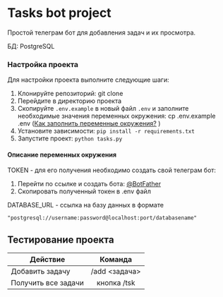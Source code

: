 # Tasks bot project

Простой телеграм бот для добавления задач и их просмотра.

БД: PostgreSQL

### Настройка проекта

Для настройки проекта выполните следующие шаги:

1. Клонируйте репозиторий:
git clone
2. Перейдите в директорию проекта
3. Скопируйте `.env.example` в новый файл `.env` и заполните необходимые значения переменных окружения:
cp .env.example .env ([Как заполнить переменные окружения?](#Description_env) )
4. Установите зависимости: 
```pip install -r requirements.txt```
5. Запустите проект:
```python tasks.py```


#### <a id="Description_env">Описание переменных окружения</a>
TOKEN - для его получения необходимо создать свой телеграм бот: 

1. Перейти по ссылке и создать бота: [@BotFather](https://t.me/BotFather)
2. Скопировать полученный токен в .env файл

DATABASE_URL - ссылка на базу данных в формате 
```text 
"postgresql://username:password@localhost:port/databasename"
```

## Тестирование проекта 

| Действие                                        |    Команда    |
|-------------------------------------------------|:-------------:|
| Добавить задачу                                 | /add <задача> |
| Получить все задачи                             |  кнопка /tsk  | |



